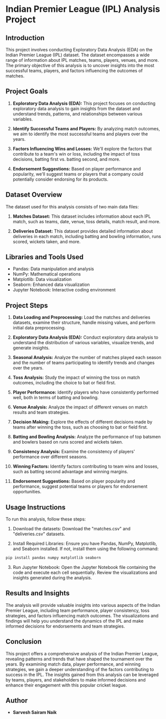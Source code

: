 # Indian Premier League (IPL) Analysis Project


## Introduction

This project involves conducting Exploratory Data Analysis (EDA) on the Indian Premier League (IPL) dataset. The dataset encompasses a wide range of information about IPL matches, teams, players, venues, and more. The primary objective of this analysis is to uncover insights into the most successful teams, players, and factors influencing the outcomes of matches.

## Project Goals

1. **Exploratory Data Analysis (EDA):** This project focuses on conducting exploratory data analysis to gain insights from the dataset and understand trends, patterns, and relationships between various variables.

2. **Identify Successful Teams and Players:** By analyzing match outcomes, we aim to identify the most successful teams and players over the years.

3. **Factors Influencing Wins and Losses:** We'll explore the factors that contribute to a team's win or loss, including the impact of toss decisions, batting first vs. batting second, and more.

4. **Endorsement Suggestions:** Based on player performance and popularity, we'll suggest teams or players that a company could potentially consider endorsing for its products.

## Dataset Overview

The dataset used for this analysis consists of two main data files:

1. **Matches Dataset:** This dataset includes information about each IPL match, such as teams, date, venue, toss details, match result, and more.

2. **Deliveries Dataset:** This dataset provides detailed information about deliveries in each match, including batting and bowling information, runs scored, wickets taken, and more.

## Libraries and Tools Used

- Pandas: Data manipulation and analysis
- NumPy: Mathematical operations
- Matplotlib: Data visualization
- Seaborn: Enhanced data visualization
- Jupyter Notebook: Interactive coding environment

## Project Steps

1. **Data Loading and Preprocessing:** Load the matches and deliveries datasets, examine their structure, handle missing values, and perform initial data preprocessing.

2. **Exploratory Data Analysis (EDA):** Conduct exploratory data analysis to understand the distribution of various variables, visualize trends, and generate insights.

3. **Seasonal Analysis:** Analyze the number of matches played each season and the number of teams participating to identify trends and changes over the years.

4. **Toss Analysis:** Study the impact of winning the toss on match outcomes, including the choice to bat or field first.

5. **Player Performance:** Identify players who have consistently performed well, both in terms of batting and bowling.

6. **Venue Analysis:** Analyze the impact of different venues on match results and team strategies.

7. **Decision Making:** Explore the effects of different decisions made by teams after winning the toss, such as choosing to bat or field first.

8. **Batting and Bowling Analysis:** Analyze the performance of top batsmen and bowlers based on runs scored and wickets taken.

9. **Consistency Analysis:** Examine the consistency of players' performance over different seasons.

10. **Winning Factors:** Identify factors contributing to team wins and losses, such as batting second advantage and winning margins.

11. **Endorsement Suggestions:** Based on player popularity and performance, suggest potential teams or players for endorsement opportunities.

## Usage Instructions

To run this analysis, follow these steps:

1. Download the datasets: Download the "matches.csv" and "deliveries.csv" datasets.

2. Install Required Libraries: Ensure you have Pandas, NumPy, Matplotlib, and Seaborn installed. If not, install them using the following command:

```python
pip install pandas numpy matplotlib seaborn
```

3. Run Jupyter Notebook: Open the Jupyter Notebook file containing the code and execute each cell sequentially. Review the visualizations and insights generated during the analysis.

## Results and Insights

The analysis will provide valuable insights into various aspects of the Indian Premier League, including team performance, player consistency, toss strategies, and factors influencing match outcomes. The visualizations and findings will help you understand the dynamics of the IPL and make informed decisions for endorsements and team strategies.

## Conclusion

This project offers a comprehensive analysis of the Indian Premier League, revealing patterns and trends that have shaped the tournament over the years. By examining match data, player performance, and winning strategies, we gain a deeper understanding of the factors contributing to success in the IPL. The insights gained from this analysis can be leveraged by teams, players, and stakeholders to make informed decisions and enhance their engagement with this popular cricket league.

## Author 

- **Sarvesh Sairam Naik**
